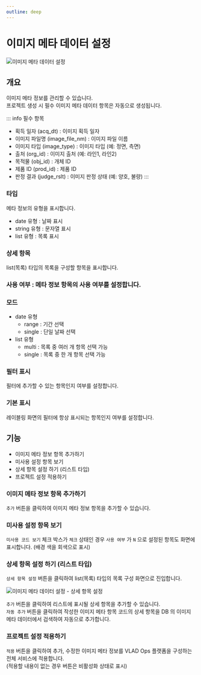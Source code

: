 ```yaml
---
outline: deep
---
```


# 이미지 메타 데이터 설정

![이미지 메타 데이터 설정](/ko/project/project-settings-image-meta.png)


## 개요
이미지 메타 정보를 관리할 수 있습니다.  
프로젝트 생성 시 필수 이미지 메타 데이터 항목은 자동으로 생성됩니다.

::: info 필수 항목
- 획득 일자 (acq_dt) : 이미지 획득 일자
- 이미지 파일명 (image_file_nm) : 이미지 파일 이름
- 이미지 타입 (image_type) : 이미지 타입 (예: 정면, 측면)
- 출처 (org_id) : 이미지 출처 (예: 라인1, 라인2)
- 목적물 (obj_id) : 개체 ID
- 제품 ID (prod_id) : 제품 ID
- 판정 결과 (judge_rslt) : 이미지 판정 상태 (예: 양호, 불량)
:::

### 타입
메타 정보의 유형을 표시합니다.
- date 유형 : 날짜 표시
- string 유형 : 문자열 표시
- list 유형 : 목록 표시

### 상세 항목
list(목록) 타입의 목록을 구성할 항목을 표시합니다.
### 사용 여부 : 메타 정보 항목의 사용 여부를 설정합니다.
### 모드
- date 유형
  - range : 기간 선택
  - single : 단일 날짜 선택
- list 유형
  - multi : 목록 중 여러 개 항목 선택 가능
  - single : 목록 중 한 개 항목 선택 가능
### 필터 표시
필터에 추가할 수 있는 항목인지 여부를 설정합니다.

### 기본 표시
레이블링 화면의 필터에 항상 표시되는 항목인지 여부를 설정합니다.

## 기능
- 이미지 메타 정보 항목 추가하기
- 미사용 설정 항목 보기
- 상세 항목 설정 하기 (리스트 타입)
- 프로젝트 설정 적용하기

### 이미지 메타 정보 항목 추가하기
`추가` 버튼을 클릭하여 이미지 메타 정보 항목을 추가할 수 있습니다.

### 미사용 설정 항목 보기
`미사용 코드 보기` 체크 박스가 `체크` 상태인 경우 `사용 여부` 가 `N` 으로 설정된 항목도 화면에 표시합니다. (배경 색을 회색으로 표시)

### 상세 항목 설정 하기 (리스트 타입)
`상세 항목 설정` 버튼을 클릭하여 list(목록) 타입의 목록 구성 화면으로 진입합니다.

![이미지 메타 데이터 설정 - 상세 항목 설정](/ko/project/project-settings-image-meta-list.png)

`추가` 버튼을 클릭하여 리스트에 표시될 상세 항목을 추가할 수 있습니다.  
`자동 추가` 버튼을 클릭하여 작성한 이미지 메타 항목 코드의 상세 항목을 DB 의 이미지 메타 데이터에서 검색하여 자동으로 추가합니다.

### 프로젝트 설정 적용하기
`적용` 버튼을 클릭하여 추가, 수정한 이미지 메타 정보를 VLAD Ops 플랫폼을 구성하는 전체 서비스에 적용합니다.  
(적용할 내용이 없는 경우 버튼은 비활성화 상태로 표시)

